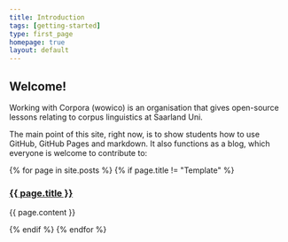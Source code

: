 ```yaml
---
title: Introduction
tags: [getting-started]
type: first_page
homepage: true
layout: default
---
```


Welcome!
---------

Working with Corpora (wowico) is an organisation that gives open-source lessons relating to corpus linguistics at Saarland Uni.

The main point of this site, right now, is to show students how to use GitHub, GitHub Pages and markdown. It also functions as a blog, which everyone is welcome to contribute to:

{% for page in site.posts %}
{% if page.title != "Template" %}
  <h3><a href="{{ site.baseurl }}{{ page.url }}">{{ page.title }}</a></h3>
  <p>{{ page.content }}</p>
  {% endif %}
{% endfor %}
